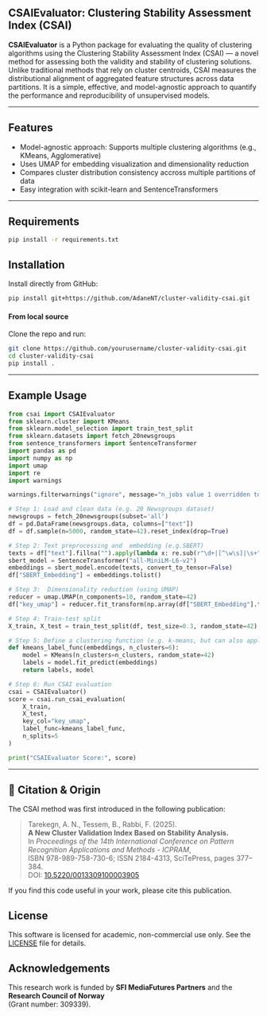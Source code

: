 ## CSAIEvaluator: Clustering Stability Assessment Index (CSAI)

**CSAIEvaluator** is a Python package for evaluating the quality of clustering algorithms using the Clustering Stability Assessment Index (CSAI) — a novel method for assessing both the validity and stability of clustering solutions. Unlike traditional methods that rely on cluster centroids, CSAI measures the distributional alignment of aggregated feature structures across data partitions. It is a simple, effective, and model-agnostic approach to quantify the performance and reproducibility of unsupervised models.

---

## Features
- Model-agnostic approach: Supports multiple clustering algorithms (e.g., KMeans, Agglomerative)
- Uses UMAP for embedding visualization and dimensionality reduction    
- Compares cluster distribution consistency accross multiple partitions of data
- Easy integration with scikit-learn and SentenceTransformers  
---
## Requirements

```bash
pip install -r requirements.txt
```

## Installation

Install directly from GitHub:

```bash
pip install git+https://github.com/AdaneNT/cluster-validity-csai.git
```

#### From local source  
Clone the repo and run:

```bash
git clone https://github.com/yourusername/cluster-validity-csai.git
cd cluster-validity-csai
pip install .
```

---

## Example Usage

```python
from csai import CSAIEvaluator
from sklearn.cluster import KMeans
from sklearn.model_selection import train_test_split
from sklearn.datasets import fetch_20newsgroups
from sentence_transformers import SentenceTransformer
import pandas as pd
import numpy as np
import umap
import re
import warnings

warnings.filterwarnings("ignore", message="n_jobs value 1 overridden to 1 by setting random_state*", category=UserWarning)

# Step 1: Load and clean data (e.g. 20 Newsgroups dataset)
newsgroups = fetch_20newsgroups(subset='all')
df = pd.DataFrame(newsgroups.data, columns=["text"])
df = df.sample(n=5000, random_state=42).reset_index(drop=True)

# Step 2: Text preprocessing and  embedding (e.g.SBERT)
texts = df["text"].fillna("").apply(lambda x: re.sub(r"\d+|[^\w\s]|\s+", " ", x.lower()).strip()).tolist()
sbert_model = SentenceTransformer("all-MiniLM-L6-v2")
embeddings = sbert_model.encode(texts, convert_to_tensor=False)
df["SBERT_Embedding"] = embeddings.tolist()

# Step 3:  Dimensionality reduction (using UMAP)
reducer = umap.UMAP(n_components=10, random_state=42)
df["key_umap"] = reducer.fit_transform(np.array(df["SBERT_Embedding"].tolist())).tolist()

# Step 4: Train-test split
X_train, X_test = train_test_split(df, test_size=0.3, random_state=42)

# Step 5: Define a clustering function (e.g. k-means, but can also applied to other clustering algorithms) 
def kmeans_label_func(embeddings, n_clusters=6):
    model = KMeans(n_clusters=n_clusters, random_state=42)
    labels = model.fit_predict(embeddings)
    return labels, model

# Step 6: Run CSAI evaluation
csai = CSAIEvaluator()
score = csai.run_csai_evaluation(
    X_train,
    X_test,
    key_col="key_umap",
    label_func=kmeans_label_func,
    n_splits=5
)

print("CSAIEvaluator Score:", score)
```

---

## 📄 Citation & Origin

The CSAI method was first introduced in the following publication:
> Tarekegn, A. N., Tessem, B., Rabbi, F. (2025).  
> **A New Cluster Validation Index Based on Stability Analysis.**  
> In *Proceedings of the 14th International Conference on Pattern Recognition Applications and Methods - ICPRAM*,  
> ISBN 978-989-758-730-6; ISSN 2184-4313, SciTePress, pages 377–384.  
> DOI: [10.5220/0013309100003905](https://doi.org/10.5220/0013309100003905)

If you find this code useful in your work, please cite this publication.

## License

This software is licensed for academic, non-commercial use only. See the [LICENSE](./LICENSE) file for details.

## Acknowledgements

This research work is funded by **SFI MediaFutures Partners** and the **Research Council of Norway**  
(Grant number: 309339).
